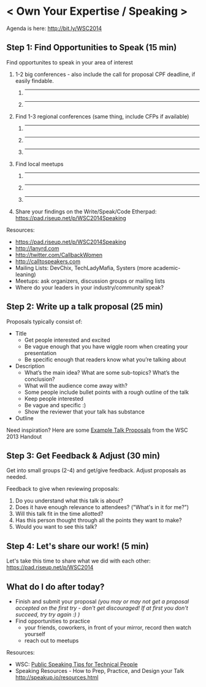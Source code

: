 < Own Your Expertise / Speaking > 
===========================

Agenda is here: <http://bit.ly/WSC2014>

Step 1: Find Opportunities to Speak (15 min)
--------------------------------------------
Find opportunites to speak in your area of interest

1. 1-2 big conferences - also include the call for proposal CPF deadline, if easily findable.
    1. ______________________
    2. ______________________
2. Find 1-3 regional conferences (same thing, include CFPs if available)
    1. ______________________
    2. ______________________
    3. ______________________
3. Find local meetups
    1. ______________________
    2. ______________________
    3. ______________________
4. Share your findings on the Write/Speak/Code Etherpad:
    <https://pad.riseup.net/p/WSC2014Speaking>

Resources:
-   <https://pad.riseup.net/p/WSC2014Speaking>
-   <http://lanyrd.com>
-   <http://twitter.com/CallbackWomen>
-   <http://calltospeakers.com>
-   Mailing Lists: DevChix, TechLadyMafia, Systers (more academic-leaning)
-   Meetups: ask organizers, discussion groups or mailing lists
-   Where do your leaders in your industry/community speak?

Step 2: Write up a talk proposal (25 min)
-----------------------------------------

Proposals typically consist of:
-   Title
    -   Get people interested and excited
    -   Be vague enough that you have wiggle room when creating your presentation
    -   Be specific enough that readers know what you’re talking about
-   Description
    -   What’s the main idea? What are some sub­-topics? What’s the conclusion?
    -   What will the audience come away with?
    -   Some people include bullet points with a rough outline of the talk
    -   Keep people interested
    -   Be vague and specific :)
    -   Show the reviewer that your talk has substance
-   Outline


Need inspiration? 
Here are some [Example Talk Proposals](https://github.com/WriteSpeakCode/2013curriculum/blob/master/speak/speak_day_guide_%2B_exercises.md#example-talk-proposals) from the WSC 2013 Handout


Step 3: Get Feedback & Adjust (30 min)
--------------------------------------
Get into small groups (2-4) and get/give feedback. Adjust proposals as needed.

Feedback to give when reviewing proposals:

1.  Do you understand what this talk is about?
2.  Does it have enough relevance to attendees? ("What's in it for me?")
3.  Will this talk fit in the time allotted?
4.  Has this person thought through all the points they want to make?
5.  Would you want to see this talk?

Step 4: Let's share our work! (5 min)
--------------------------------------

Let's take this time to share what we did with each other: <https://pad.riseup.net/p/WSC2014>

What do I do after today?
--------------------------------------
-   Finish and submit your proposal *(you may or may not get a proposal accepted on the first try - don't get discouraged! If at first you don't succeed, try try again :) )*
-   Find opportunities to practice
    -   your friends, coworkers, in front of your mirror, record then watch yourself
    -   reach out to meetups

Resources:
-   WSC: [Public Speaking Tips for Technical People](http://www.writespeakcode.com/blog/2013/11/16/public-speaking-tips-for-technical-people.html)
-   Speaking Resources - How to Prep, Practice, and Design your Talk <http://speakup.io/resources.html>
